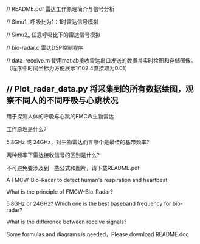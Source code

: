 // README.pdf   雷达工作原理简介与信号分析

// Simu1_       呼吸比为1：1时雷达信号模拟

// Simu2_       任意呼吸比下的雷达信号模拟

// bio-radar.c  雷达DSP控制程序

// data_receive.m 使用matlab接收雷达串口发送的数据并实时绘图和存储图像。（程序中时间坐标为方便展示1/102.4直接取为0.01） 

// Plot_radar_data.py 将采集到的所有数据绘图，观察不同人的不同呼吸与心跳状况
--------------------------------------------------------------------------------
用于探测人体的呼吸与心跳的FMCW生物雷达

工作原理是什么?

5.8GHz 或 24GHz，对生物雷达而言哪个是最佳的基带频率?

两种频率下雷达接收信号的区别是什么?

不可避免要涉及到一些公式和图片，请下载README.pdf

A FMCW-Bio-Radar to detect human's respiration and heartbeat

What is the principle of FMCW-Bio-Radar?

5.8GHz or 24GHz? Which one is the best baseband frequency for bio-radar?

What is the difference between receive signals?

Some formulas and diagrams is needed，Please download README.doc

